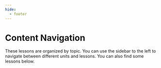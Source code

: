 ```yaml
---
hide:
  - footer
---
```


# Content Navigation

These lessons are organized by topic. You can use the sidebar to the left to navigate between different units and lessons. You can also find some lessons below.
